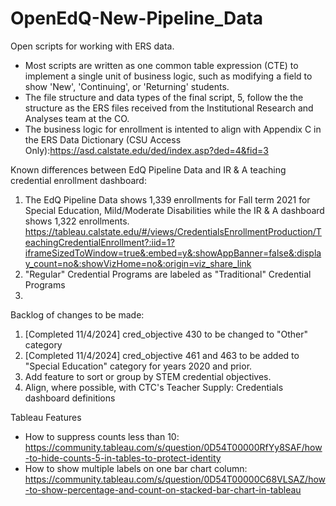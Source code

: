 # OpenEdQ-New-Pipeline_Data
Open scripts for working with ERS data.

- Most scripts are written as one common table expression (CTE) to implement a single unit of business logic, such as modifying a field to show 'New', 'Continuing', or 'Returning' students.
- The file structure and data types of the final script, 5, follow the the structure as the ERS files received from
the Institutional Research and Analyses team at the CO.
- The business logic for enrollment is intented to align with Appendix C in the ERS Data Dictionary (CSU Access Only):https://asd.calstate.edu/ded/index.asp?ded=4&fid=3  

Known differences between EdQ Pipeline Data and IR & A teaching credential enrollment dashboard:
1. The EdQ Pipeline Data shows 1,339 enrollments for Fall term 2021 for Special Education, Mild/Moderate Disabilities while the IR & A dashboard shows 1,322 enrollments. https://tableau.calstate.edu/#/views/CredentialsEnrollmentProduction/TeachingCredentialEnrollment?:iid=1?iframeSizedToWindow=true&:embed=y&:showAppBanner=false&:display_count=no&:showVizHome=no&:origin=viz_share_link
2. "Regular" Credential Programs are labeled as "Traditional" Credential Programs
3. 

Backlog of changes to be made:
1. [Completed 11/4/2024] cred_objective 430 to be changed to "Other" category
2. [Completed 11/4/2024] cred_objective 461 and 463 to be added to "Special Education" category for years 2020 and prior.
3. Add feature to sort or group by STEM credential objectives.
4. Align, where possible, with CTC's Teacher Supply: Credentials dashboard definitions

Tableau Features
- How to suppress counts less than 10: https://community.tableau.com/s/question/0D54T00000RfYy8SAF/how-to-hide-counts-5-in-tables-to-protect-identity
- How to show multiple labels on one bar chart column: https://community.tableau.com/s/question/0D54T00000C68VLSAZ/how-to-show-percentage-and-count-on-stacked-bar-chart-in-tableau

